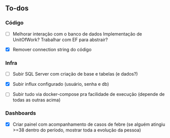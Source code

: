 ## To-dos

### Código

- [ ] Melhorar interação com o banco de dados
    Implementação de UnitOfWork?
    Trabalhar com EF para abstrair?

- [x] Remover connection string do código


### Infra

- [ ] Subir SQL Server com criação de base e tabelas (e dados?)

- [x] Subir influx configurado (usuário, senha e db)

- [ ] Subir tudo via docker-compose pra facilidade de execução (depende de todas as outras acima)

### Dashboards

- [x] Criar painel com acompanhamento de casos de febre (se alguém atingiu >=38 dentro do período, mostrar toda a evolução da pessoa)